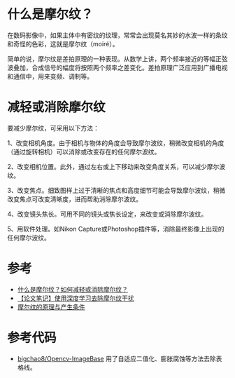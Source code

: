 

# 什么是摩尔纹？

在数码影像中，如果主体中有密纹的纹理，常常会出现莫名其妙的水波一样的条纹和奇怪的色彩，这就是摩尔纹（moiré）。

简单的说，摩尔纹是差拍原理的一种表现。从数学上讲，两个频率接近的等幅正弦波叠加，合成信号的幅度将按照两个频率之差变化。差拍原理广泛应用到广播电视和通信中，用来变频、调制等。

# 减轻或消除摩尔纹
要减少摩尔纹，可采用以下方法：

1、改变相机角度。由于相机与物体的角度会导致摩尔波纹，稍微改变相机的角度（通过旋转相机）可以消除或改变存在的任何摩尔波纹。

2、改变相机位置。此外，通过左右或上下移动来改变角度关系，可以减少摩尔波纹。

3、改变焦点。细致图样上过于清晰的焦点和高度细节可能会导致摩尔波纹，稍微改变焦点可改变清晰度，进而帮助消除摩尔波纹。

4、改变镜头焦长。可用不同的镜头或焦长设定，来改变或消除摩尔波纹。

5、用软件处理。如Nikon Capture或Photoshop插件等，消除最终影像上出现的任何摩尔波纹。




# 参考
* [什么是摩尔纹？如何减轻或消除摩尔纹？](http://academy.fengniao.com/152/1524117.html)
* [【论文笔记】使用深度学习去除摩尔纹干扰](https://blog.csdn.net/u013063099/article/details/88716689)
* [摩尔纹的原理与产生条件](https://blog.csdn.net/daisyhd/article/details/49247227)

# 参考代码
* [bigchao8/Opencv-ImageBase](https://github.com/bigchao8/Opencv-ImageBase) 用了自适应二值化、膨胀腐蚀等方法去除表格线。



